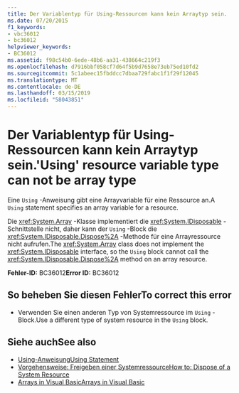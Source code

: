 ```yaml
---
title: Der Variablentyp für Using-Ressourcen kann kein Arraytyp sein.
ms.date: 07/20/2015
f1_keywords:
- vbc36012
- bc36012
helpviewer_keywords:
- BC36012
ms.assetid: f98c54b0-6ede-48b6-aa31-438664c219f3
ms.openlocfilehash: d7916bbf058cf7d64f5b9d7658e73eb75ed10fd2
ms.sourcegitcommit: 5c1abeec15fbddcc7dbaa729fabc1f1f29f12045
ms.translationtype: MT
ms.contentlocale: de-DE
ms.lasthandoff: 03/15/2019
ms.locfileid: "58043851"
---
```

# <a name="using-resource-variable-type-can-not-be-array-type"></a><span data-ttu-id="16be0-102">Der Variablentyp für Using-Ressourcen kann kein Arraytyp sein.</span><span class="sxs-lookup"><span data-stu-id="16be0-102">'Using' resource variable type can not be array type</span></span>
<span data-ttu-id="16be0-103">Eine `Using` -Anweisung gibt eine Arrayvariable für eine Ressource an.</span><span class="sxs-lookup"><span data-stu-id="16be0-103">A `Using` statement specifies an array variable for a resource.</span></span>  
  
 <span data-ttu-id="16be0-104">Die <xref:System.Array> -Klasse implementiert die <xref:System.IDisposable> -Schnittstelle nicht, daher kann der `Using` -Block die <xref:System.IDisposable.Dispose%2A> -Methode für eine Arrayressource nicht aufrufen.</span><span class="sxs-lookup"><span data-stu-id="16be0-104">The <xref:System.Array> class does not implement the <xref:System.IDisposable> interface, so the `Using` block cannot call the <xref:System.IDisposable.Dispose%2A> method on an array resource.</span></span>  
  
 <span data-ttu-id="16be0-105">**Fehler-ID:** BC36012</span><span class="sxs-lookup"><span data-stu-id="16be0-105">**Error ID:** BC36012</span></span>  
  
## <a name="to-correct-this-error"></a><span data-ttu-id="16be0-106">So beheben Sie diesen Fehler</span><span class="sxs-lookup"><span data-stu-id="16be0-106">To correct this error</span></span>  
  
-   <span data-ttu-id="16be0-107">Verwenden Sie einen anderen Typ von Systemressource im `Using` -Block.</span><span class="sxs-lookup"><span data-stu-id="16be0-107">Use a different type of system resource in the `Using` block.</span></span>  
  
## <a name="see-also"></a><span data-ttu-id="16be0-108">Siehe auch</span><span class="sxs-lookup"><span data-stu-id="16be0-108">See also</span></span>

- [<span data-ttu-id="16be0-109">Using-Anweisung</span><span class="sxs-lookup"><span data-stu-id="16be0-109">Using Statement</span></span>](../../visual-basic/language-reference/statements/using-statement.md)
- [<span data-ttu-id="16be0-110">Vorgehensweise: Freigeben einer Systemressource</span><span class="sxs-lookup"><span data-stu-id="16be0-110">How to: Dispose of a System Resource</span></span>](../../visual-basic/programming-guide/language-features/control-flow/how-to-dispose-of-a-system-resource.md)
- [<span data-ttu-id="16be0-111">Arrays in Visual Basic</span><span class="sxs-lookup"><span data-stu-id="16be0-111">Arrays in Visual Basic</span></span>](~/docs/visual-basic/programming-guide/language-features/arrays/index.md)
